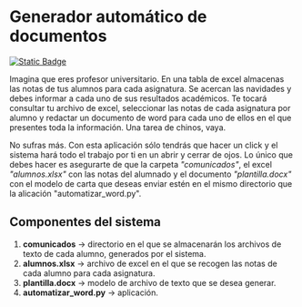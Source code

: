 # Generador automático de documentos

[![Static Badge](https://img.shields.io/badge/python-brightgreen?style=for-the-badge&logo=python&labelColor=black&link=https%3A%2F%2Fgithub.com%2Fdarifor%2Falarma_YouTube)]()

Imagina que eres profesor universitario. En una tabla de excel almacenas las notas de tus alumnos para cada
asignatura. Se acercan las navidades y debes informar a cada uno de sus resultados académicos. Te tocará consultar tu archivo de excel, 
seleccionar las notas de cada asignatura por alumno y redactar un documento de word para cada uno de ellos en el que presentes toda la información. 
Una tarea de chinos, vaya. 

No sufras más. Con esta aplicación sólo tendrás que hacer un click y el sistema hará todo el trabajo por ti en 
un abrir y cerrar de ojos. Lo único que debes hacer es asegurarte de que la carpeta *"comunicados"*, el excel
*"alumnos.xlsx"* con las notas del alumnado y el documento *"plantilla.docx"* con el modelo de carta que deseas
enviar estén en el mismo directorio que la alicación "automatizar_word.py". 

## Componentes del sistema

1. **comunicados** &rarr; directorio en el que se almacenarán los archivos de texto de cada alumno, generados por el sistema.
2. **alumnos.xlsx** &rarr; archivo de excel en el que se recogen las notas de cada alumno para cada asignatura.
3. **plantilla.docx** &rarr; modelo de archivo de texto que se desea generar.
4. **automatizar_word.py** &rarr; aplicación.
